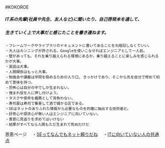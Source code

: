 #KOKOROE  
##### *IT系の先輩(社員や先生、友人など)に聞いたり、自己啓発本を通して、*
##### *生きていく上で大事だと感じたことを書き連ねます。*
```
・フレームワークやライブラリのドキュメントに書いてあることを丸暗記しなくていい。
・大人はカンニングが許される。Googleを使いこなせればエンジニアとして一人前。
・壁があっても、それを乗り越えられる環境にあるか、乗り越えることに楽しみを感じられるかが大事。
・英語は大事。
・人間関係はもっと大事。
・勉強会や講義は学問を極めるための入り口, きっかけであり、そこから先を自分で修めて初めて意味を持つ。
・恐怖心は自分の中でしか生まれない。
・憎まれ役を人に押し付けよう。
・タスクや使命を義務として背負わない。
・寿司屋は寿司で集客して酒で儲かる店である。
・SEはネットのありふれた情報から必要なものを的確に抽出する技術者だ。
・好奇心や探求心が無い人はエンジニアに向いていない。
・善意に見返りを求めてはいけない
・結果がすべてなら人間もただ生まれて死ぬだけだ
```
恩恵ページ　
・[SEってなんでもネット頼りだね](https://next.rikunabi.com/tech/docs/ct_s03600.jsp?p=000998)　
・[ITに向いていない人の共通点](https://paiza.hatenablog.com/entry/2017/08/21/%E3%80%8CIT%E3%82%A8%E3%83%B3%E3%82%B8%E3%83%8B%E3%82%A2%E3%81%AB%E5%90%91%E3%81%84%E3%81%A6%E3%81%84%E3%81%AA%E3%81%84%E4%BA%BA%E3%80%8D%E3%81%AB%E5%85%B1%E9%80%9A%E3%81%99%E3%82%8B5%E3%81%A4%E3%81%AE)　
